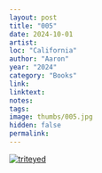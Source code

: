 ```yaml
---
layout: post
title: "005"
date: 2024-10-01
artist: 
loc: "California"
author: "Aaron"
year: "2024"
category: "Books"
link: 
linktext: 
notes: 
tags: 
image: thumbs/005.jpg
hidden: false
permalink:
---
```




<div class="post_image">
	<a href="{{ site.baseurl }}/images/posts/2024_anni/001.jpg" target="_blank">
	<img src="{{ site.baseurl }}/images/posts/2024_anni/001.jpg" alt="triteyed"></a>
</div>
